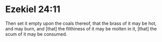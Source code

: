 # Ezekiel 24:11

Then set it empty upon the coals thereof, that the brass of it may be hot, and may burn, and [that] the filthiness of it may be molten in it, [that] the scum of it may be consumed.